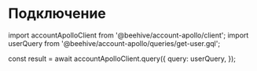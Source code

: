 # Подключение

import accountApolloClient from '@beehive/account-apollo/client';
import userQuery from '@beehive/account-apollo/queries/get-user.gql';

const result = await accountApolloClient.query({
    query: userQuery,
});

